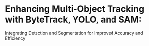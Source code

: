 # Enhancing Multi-Object Tracking with ByteTrack, YOLO, and SAM:
Integrating Detection and Segmentation for Improved Accuracy and Efficiency
